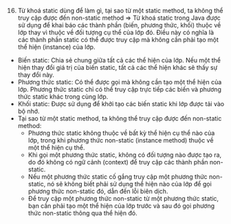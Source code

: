 16. Từ khoá static dùng để làm gì, tại sao từ một static method, ta không thể truy cập được đến non-static method
=> Từ khoá static trong Java được sử dụng để khai báo các thành phần (biến, phương thức, khối) thuộc về lớp thay vì thuộc về đối tượng cụ thể của lớp đó.
Điều này có nghĩa là các thành phần static có thể được truy cập mà không cần phải tạo một thể hiện (instance) của lớp.
- Biến static: Chia sẻ chung giữa tất cả các thể hiện của lớp. Nếu một thể hiện thay đổi giá trị của biến static, tất cả các thể hiện khác sẽ thấy sự thay đổi này.
- Phương thức static: Có thể được gọi mà không cần tạo một thể hiện của lớp. Phương thức static chỉ có thể truy cập trực tiếp các biến và phương thức static khác trong cùng lớp.
- Khối static: Được sử dụng để khởi tạo các biến static khi lớp được tải vào bộ nhớ.
- Tại sao từ một static method, ta không thể truy cập được đến non-static method:
  - Phương thức static không thuộc về bất kỳ thể hiện cụ thể nào của lớp, trong khi phương thức non-static (instance method) thuộc về một thể hiện cụ thể.
  - Khi gọi một phương thức static, không có đối tượng nào được tạo ra, do đó không có ngữ cảnh (context) để truy cập các thành phần non-static.
  - Nếu một phương thức static cố gắng truy cập một phương thức non-static, nó sẽ không biết phải sử dụng thể hiện nào của lớp để gọi phương thức non-static đó, dẫn đến lỗi biên dịch.
  - Để truy cập một phương thức non-static từ một phương thức static, bạn cần phải tạo một thể hiện của lớp trước và sau đó gọi phương thức non-static thông qua thể hiện đó.